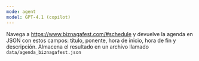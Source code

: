 ```yaml
---
mode: agent
model: GPT-4.1 (copilot)
---
```

Navega a https://www.biznagafest.com/#schedule y devuelve la agenda en JSON con estos campos: título, ponente, hora de inicio, hora de fin y descripción. Almacena el resultado en un archivo llamado `data/agenda_biznagafest.json`